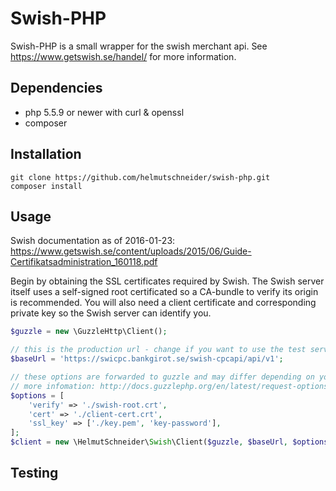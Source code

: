 # Swish-PHP
Swish-PHP is a small wrapper for the swish merchant api. See https://www.getswish.se/handel/ for more information.

## Dependencies
- php 5.5.9 or newer with curl & openssl
- composer

## Installation
```shell
git clone https://github.com/helmutschneider/swish-php.git
composer install
```

## Usage
Swish documentation as of 2016-01-23: https://www.getswish.se/content/uploads/2015/06/Guide-Certifikatsadministration_160118.pdf

Begin by obtaining the SSL certificates required by Swish. The Swish server itself uses a self-signed root
certificated so a CA-bundle to verify its origin is recommended. You will also need a client certificate and
corresponding private key so the Swish server can identify you.

```php
$guzzle = new \GuzzleHttp\Client();

// this is the production url - change if you want to use the test server
$baseUrl = 'https://swicpc.bankgirot.se/swish-cpcapi/api/v1';

// these options are forwarded to guzzle and may differ depending on your OS. Consult the guzzle documentation for
// more infomation: http://docs.guzzlephp.org/en/latest/request-options.html
$options = [
    'verify' => './swish-root.crt',
    'cert' => './client-cert.crt',
    'ssl_key' => ['./key.pem', 'key-password'],
];
$client = new \HelmutSchneider\Swish\Client($guzzle, $baseUrl, $options);
```

## Testing
